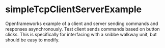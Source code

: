 simpleTcpClientServerExample
============================

Openframeworks example of a client and server sending commands and responses asynchronously.  Test client sends commands based on button clicks.  This is specifically for interfacing with a snibbe walkway unit, but should be easy to modify.